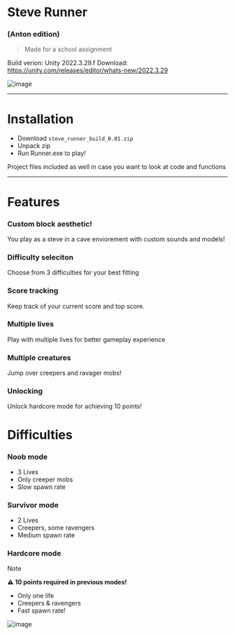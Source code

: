 # Steve Runner
### (Anton edition)

> Made for a school assignment

Build verion: Unity 2022.3.29.f
Download: https://unity.com/releases/editor/whats-new/2022.3.29

![image](https://github.com/user-attachments/assets/0029920f-33ce-4484-bd6a-1ffa243e91a5)


---
# Installation

- Download `steve_runner_build_0.01.zip`
- Unpack zip
- Run Runner.exe to play!

Project files included as well in case you want to look at code and functions




---

# Features

### Custom block aesthetic!
You play as a steve in a cave enviorement with custom sounds and models!

### Difficulty seleciton
Choose from 3 difficulties for your best fitting

### Score tracking
Keep track of your current score and top score.

### Multiple lives
Play with multiple lives for better gameplay experience

### Multiple creatures
Jump over creepers and ravager mobs!

### Unlocking
Unlock hardcore mode for achieving 10 points!


# Difficulties

### Noob mode

- 3 Lives
- Only creeper mobs
- Slow spawn rate


### Survivor mode

- 2 Lives
- Creepers, some ravengers
- Medium spawn rate

### Hardcore mode

> [!NOTE] 
>  **⚠️ 10 points required in previous modes!**

- Only one life
- Creepers & ravengers
- Fast spawn rate!


![image](https://github.com/user-attachments/assets/432a9dd4-0c7b-4161-b03f-32ca4f8d98d6)

